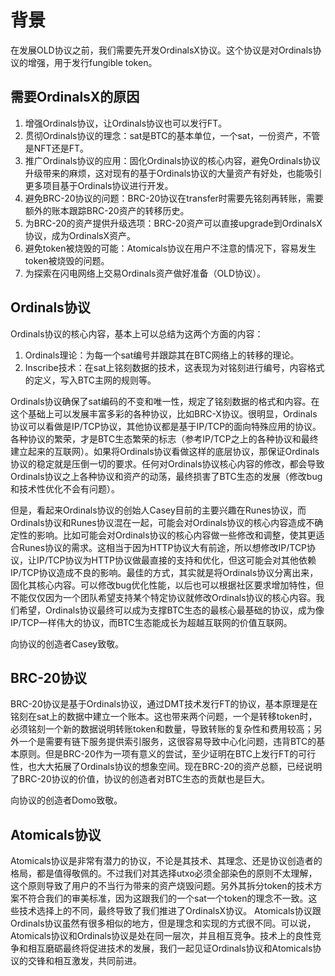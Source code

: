 背景
=====

在发展OLD协议之前，我们需要先开发OrdinalsX协议。这个协议是对Ordinals协议的增强，用于发行fungible token。

需要OrdinalsX的原因
-----
1. 增强Ordinals协议，让Ordinals协议也可以发行FT。
2. 贯彻Ordinals协议的理念：sat是BTC的基本单位，一个sat，一份资产，不管是NFT还是FT。
3. 推广Ordinals协议的应用：固化Ordinals协议的核心内容，避免Ordinals协议升级带来的麻烦，这对现有的基于Ordinals协议的大量资产有好处，也能吸引更多项目基于Ordinals协议进行开发。
4. 避免BRC-20协议的问题：BRC-20协议在transfer时需要先铭刻再转账，需要额外的账本跟踪BRC-20资产的转移历史。
5. 为BRC-20的资产提供升级选项：BRC-20资产可以直接upgrade到OrdinalsX协议，成为OrdinalsX资产。
6. 避免token被烧毁的可能：Atomicals协议在用户不注意的情况下，容易发生token被烧毁的问题。
7. 为探索在闪电网络上交易Ordinals资产做好准备（OLD协议）。


Ordinals协议
-----
Ordinals协议的核心内容，基本上可以总结为这两个方面的内容：
1. Ordinals理论：为每一个sat编号并跟踪其在BTC网络上的转移的理论。
2. Inscribe技术：在sat上铭刻数据的技术，这表现为对铭刻进行编号，内容格式的定义，写入BTC主网的规则等。

Ordinals协议确保了sat编码的不变和唯一性，规定了铭刻数据的格式和内容。在这个基础上可以发展丰富多彩的各种协议，比如BRC-X协议。很明显，Ordinals协议可以看做是IP/TCP协议，其他协议都是基于IP/TCP的面向特殊应用的协议。各种协议的繁荣，才是BTC生态繁荣的标志（参考IP/TCP之上的各种协议和最终建立起来的互联网）。如果将Ordinals协议看做这样的底层协议，那保证Ordinals协议的稳定就是压倒一切的要求。任何对Ordinals协议核心内容的修改，都会导致Ordinals协议之上各种协议和资产的动荡，最终损害了BTC生态的发展（修改bug和技术性优化不会有问题）。  


但是，看起来Ordinals协议的创始人Casey目前的主要兴趣在Runes协议，而Ordinals协议和Runes协议混在一起，可能会对Ordinals协议的核心内容造成不确定性的影响。比如可能会对Ordinals协议的核心内容做一些修改和调整，使其更适合Runes协议的需求。这相当于因为HTTP协议大有前途，所以想修改IP/TCP协议，让IP/TCP协议为HTTP协议做最直接的支持和优化，但这可能会对其他依赖IP/TCP协议造成不良的影响。最佳的方式，其实就是将Ordinals协议分离出来，固化其核心内容。可以修改bug优化性能，以后也可以根据社区要求增加特性，但不能仅仅因为一个团队希望支持某个特定协议就修改Ordinals协议的核心内容。我们希望，Ordinals协议最终可以成为支撑BTC生态的最核心最基础的协议，成为像IP/TCP一样伟大的协议，而BTC生态能成长为超越互联网的价值互联网。


向协议的创造者Casey致敬。  


BRC-20协议
-----
BRC-20协议是基于Ordinals协议，通过DMT技术发行FT的协议，基本原理是在铭刻在sat上的数据中建立一个账本。这也带来两个问题，一个是转移token时，必须铭刻一个新的数据说明转账token和数量，导致转账的复杂性和费用较高；另外一个是需要有链下服务提供索引服务，这很容易导致中心化问题，违背BTC的基本原则。但是BRC-20作为一项有意义的尝试，至少证明在BTC上发行FT的可行性，也大大拓展了Ordinals协议的想象空间。现在BRC-20的资产总额，已经说明了BRC-20协议的价值，协议的创造者对BTC生态的贡献也是巨大。

向协议的创造者Domo致敬。  


Atomicals协议
-----
Atomicals协议是非常有潜力的协议，不论是其技术、其理念、还是协议创造者的格局，都是值得敬佩的。不过我们对其选择utxo必须全部染色的原则不太理解，这个原则导致了用户的不当行为带来的资产烧毁问题。另外其拆分token的技术方案不符合我们的审美标准，因为这跟我们的一个sat一个token的理念不一致。这些技术选择上的不同，最终导致了我们推进了OrdinalsX协议。
Atomicals协议跟Ordinals协议虽然有很多相似的地方，但是理念和实现的方式很不同。可以说，Atomicals协议和Ordinals协议是处在同一层次，并且相互竞争。技术上的良性竞争和相互磨砺最终将促进技术的发展，我们一起见证Ordinals协议和Atomicals协议的交锋和相互激发，共同前进。


